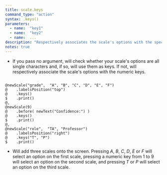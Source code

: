 ```yaml
---
title: scale.keys
command_type: "action"
syntax: .keys()
parameters:
  - name:  "key1"
  - name:  "key2"
  - name:  ... 
description: "Respectively associates the scale's options with the specified keys for selection."
notes: true
---
```


+ If you pass no argument, will check whether your scale's options are all single characters and, if so, will use them as keys. If not, will respectively associate the scale's options with the numeric keys.

<!--more-->

<pre><code class="language-diff-javascript diff-highlight try-true">
@newScale("grade",  "A", "B", "C", "D", "E", "F")
@    .labelsPosition("top")
@    .keys()
$    .print()
@,
@newScale(9)
@    .before( newText("Confidence:") )
@    .keys()
$    .print()
@,
@newScale("role",  "TA", "Professor")
@    .labelsPosition("right")
@    .keys("T", "P")
$    .print()
</code></pre>

+ Will add three scales onto the screen. Pressing *A*, *B*, *C*, *D*, *E* or *F* will select an option on the first scale, pressing a numeric key from 1 to 9 will select an option on the second scale, and pressing *T* or *P* will select an option on the third scale.		
